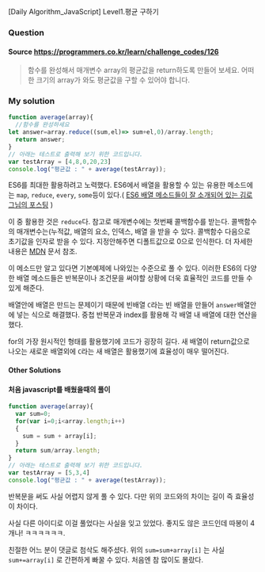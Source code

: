 [Daily Algorithm_JavaScript] Level1.평균 구하기

### Question

#### Source https://programmers.co.kr/learn/challenge_codes/126

> 함수를 완성해서 매개변수 array의 평균값을 return하도록 만들어 보세요.
> 어떠한 크기의 array가 와도 평균값을 구할 수 있어야 합니다.

### My solution

```javascript
function average(array){
  //함수를 완성하세요
let answer=array.reduce((sum,el)=> sum+el,0)/array.length;
  return answer;
}
// 아래는 테스트로 출력해 보기 위한 코드입니다.
var testArray = [4,8,0,20,23] 
console.log("평균값 : " + average(testArray));
```

ES6를 최대한 활용하려고 노력했다. ES6에서 배열을 활용할 수 있는 유용한 메소드에는 ```map```, ```reduce```, ```every```, ```some```등이 있다.( [ES6 배열 메소드들이 잘 소개되어 있는 김로그님의 포스팅](http://gnujoow.github.io/dev/2016/10/14/Dev6-es6-array-helper/) ) 

이 중 활용한 것은 ```reduce```다. 참고로 매개변수에는 첫번째 콜백함수를 받는다. 콜백함수의 매개변수는(누적값, 배열의 요소, 인덱스, 배열 을 받을 수 있다. 콜백함수 다음으로 초기값을 인자로 받을 수 있다. 지정안해주면 디폴트값으로 0으로 인식한다. 더 자세한 내용은 [MDN](https://developer.mozilla.org/ko/docs/Web/JavaScript/Reference/Global_Objects/Array/Reduce) 문서 참조.

이 메소드만 알고 있다면 기본예제에 나와있는 수준으로 풀 수 있다. 이러한 ES6의 다양한 배열 메소드들은 반복문이나 조건문을 써야할 상황에 더욱 효율적인 코드를 만들 수 있게 해준다. 

배열안에 배열은 만드는 문제이기 때문에 빈배열  ```C```라는 빈 배열을 만들어 ```answer```배열안에 넣는 식으로 해결했다. 중첩 반복문과 index를 활용해 각 배열 내 배열에 대한 연산을 했다.

for의 가장 원시적인 형태를 활용했기에 코드가 굉장히 길다. 새 배열이 return값으로 나오는 새로운 배열외에 ```C```라는 새 배열은 활용했기에 효율성이 매우 떨어진다.

#### Other Solutions

#### 처음 javascript를 배웠을때의 풀이

```javascript
function average(array){
  var sum=0;
  for(var i=0;i<array.length;i++)
  {
    sum = sum + array[i];
  }
  return sum/array.length;
}
// 아래는 테스트로 출력해 보기 위한 코드입니다.
var testArray = [5,3,4] 
console.log("평균값 : " + average(testArray));
```

반복문을 써도 사실 어렵지 않게 풀 수 있다. 다만 위의 코드와의 차이는 길이 즉 효율성이 차이다.

사실 다른 아이디로 이걸 풀었다는 사실을 잊고 있었다. 좋지도 않은 코드인데 따봉이 4개나! ㅋㅋㅋㅋㅋㅋ.

친절한 어느 분이 댓글로 첨삭도 해주셨다. 위의 ```sum=sum+array[i]``` 는 사실 ```sum+=array[i]``` 로 간편하게 빠꿀 수 있다. 처음엔 참 많이도 몰랐다.
